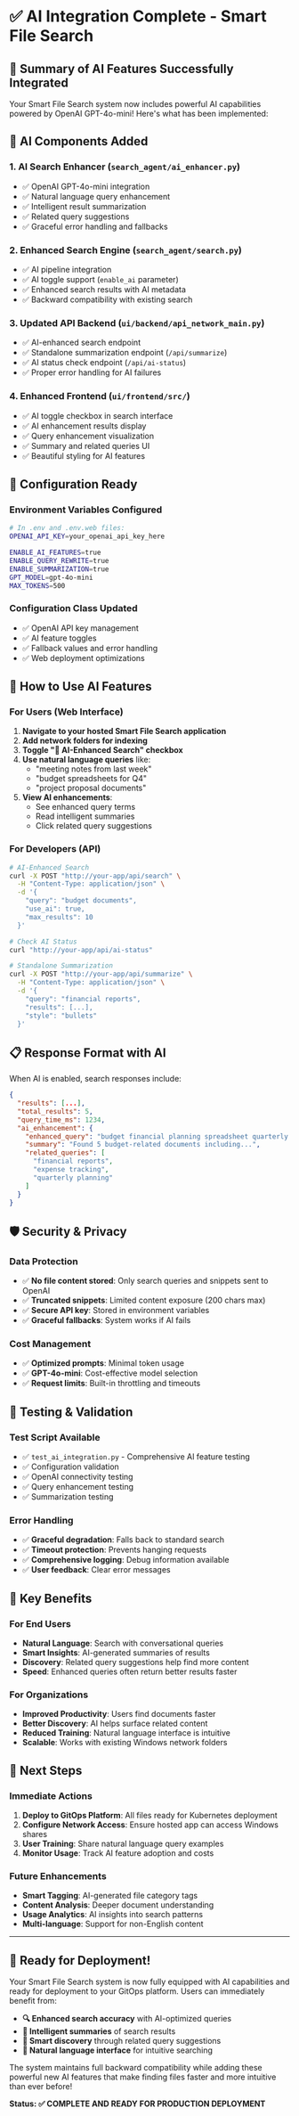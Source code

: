 # ✅ AI Integration Complete - Smart File Search

## 🎉 Summary of AI Features Successfully Integrated

Your Smart File Search system now includes powerful AI capabilities powered by OpenAI GPT-4o-mini! Here's what has been implemented:

## 🧠 AI Components Added

### 1. **AI Search Enhancer** (`search_agent/ai_enhancer.py`)
- ✅ OpenAI GPT-4o-mini integration
- ✅ Natural language query enhancement
- ✅ Intelligent result summarization  
- ✅ Related query suggestions
- ✅ Graceful error handling and fallbacks

### 2. **Enhanced Search Engine** (`search_agent/search.py`)
- ✅ AI pipeline integration
- ✅ AI toggle support (`enable_ai` parameter)
- ✅ Enhanced search results with AI metadata
- ✅ Backward compatibility with existing search

### 3. **Updated API Backend** (`ui/backend/api_network_main.py`)
- ✅ AI-enhanced search endpoint
- ✅ Standalone summarization endpoint (`/api/summarize`)
- ✅ AI status check endpoint (`/api/ai-status`)
- ✅ Proper error handling for AI failures

### 4. **Enhanced Frontend** (`ui/frontend/src/`)
- ✅ AI toggle checkbox in search interface
- ✅ AI enhancement results display
- ✅ Query enhancement visualization
- ✅ Summary and related queries UI
- ✅ Beautiful styling for AI features

## 🔧 Configuration Ready

### Environment Variables Configured
```bash
# In .env and .env.web files:
OPENAI_API_KEY=your_openai_api_key_here

ENABLE_AI_FEATURES=true
ENABLE_QUERY_REWRITE=true  
ENABLE_SUMMARIZATION=true
GPT_MODEL=gpt-4o-mini
MAX_TOKENS=500
```

### Configuration Class Updated
- ✅ OpenAI API key management
- ✅ AI feature toggles
- ✅ Fallback values and error handling
- ✅ Web deployment optimizations

## 🚀 How to Use AI Features

### For Users (Web Interface)
1. **Navigate to your hosted Smart File Search application**
2. **Add network folders for indexing**
3. **Toggle "🤖 AI-Enhanced Search" checkbox**
4. **Use natural language queries** like:
   - "meeting notes from last week"
   - "budget spreadsheets for Q4"
   - "project proposal documents"
5. **View AI enhancements**:
   - See enhanced query terms
   - Read intelligent summaries
   - Click related query suggestions

### For Developers (API)
```bash
# AI-Enhanced Search
curl -X POST "http://your-app/api/search" \
  -H "Content-Type: application/json" \
  -d '{
    "query": "budget documents",
    "use_ai": true,
    "max_results": 10
  }'

# Check AI Status
curl "http://your-app/api/ai-status"

# Standalone Summarization
curl -X POST "http://your-app/api/summarize" \
  -H "Content-Type: application/json" \
  -d '{
    "query": "financial reports", 
    "results": [...],
    "style": "bullets"
  }'
```

## 📋 Response Format with AI

When AI is enabled, search responses include:
```json
{
  "results": [...],
  "total_results": 5,
  "query_time_ms": 1234,
  "ai_enhancement": {
    "enhanced_query": "budget financial planning spreadsheet quarterly expense",
    "summary": "Found 5 budget-related documents including...",
    "related_queries": [
      "financial reports",
      "expense tracking", 
      "quarterly planning"
    ]
  }
}
```

## 🛡️ Security & Privacy

### Data Protection
- ✅ **No file content stored**: Only search queries and snippets sent to OpenAI
- ✅ **Truncated snippets**: Limited content exposure (200 chars max)
- ✅ **Secure API key**: Stored in environment variables
- ✅ **Graceful fallbacks**: System works if AI fails

### Cost Management
- ✅ **Optimized prompts**: Minimal token usage
- ✅ **GPT-4o-mini**: Cost-effective model selection
- ✅ **Request limits**: Built-in throttling and timeouts

## 🧪 Testing & Validation

### Test Script Available
- ✅ `test_ai_integration.py` - Comprehensive AI feature testing
- ✅ Configuration validation
- ✅ OpenAI connectivity testing
- ✅ Query enhancement testing
- ✅ Summarization testing

### Error Handling
- ✅ **Graceful degradation**: Falls back to standard search
- ✅ **Timeout protection**: Prevents hanging requests
- ✅ **Comprehensive logging**: Debug information available
- ✅ **User feedback**: Clear error messages

## 🌟 Key Benefits

### For End Users
- **Natural Language**: Search with conversational queries
- **Smart Insights**: AI-generated summaries of results
- **Discovery**: Related query suggestions help find more content
- **Speed**: Enhanced queries often return better results faster

### For Organizations  
- **Improved Productivity**: Users find documents faster
- **Better Discovery**: AI helps surface related content
- **Reduced Training**: Natural language interface is intuitive
- **Scalable**: Works with existing Windows network folders

## 🚀 Next Steps

### Immediate Actions
1. **Deploy to GitOps Platform**: All files ready for Kubernetes deployment
2. **Configure Network Access**: Ensure hosted app can access Windows shares
3. **User Training**: Share natural language query examples
4. **Monitor Usage**: Track AI feature adoption and costs

### Future Enhancements
- **Smart Tagging**: AI-generated file category tags
- **Content Analysis**: Deeper document understanding
- **Usage Analytics**: AI insights into search patterns
- **Multi-language**: Support for non-English content

---

## 🎯 Ready for Deployment!

Your Smart File Search system is now fully equipped with AI capabilities and ready for deployment to your GitOps platform. Users can immediately benefit from:

- **🔍 Enhanced search accuracy** with AI-optimized queries
- **📄 Intelligent summaries** of search results  
- **🔗 Smart discovery** through related query suggestions
- **🤖 Natural language interface** for intuitive searching

The system maintains full backward compatibility while adding these powerful new AI features that make finding files faster and more intuitive than ever before!

**Status: ✅ COMPLETE AND READY FOR PRODUCTION DEPLOYMENT**

